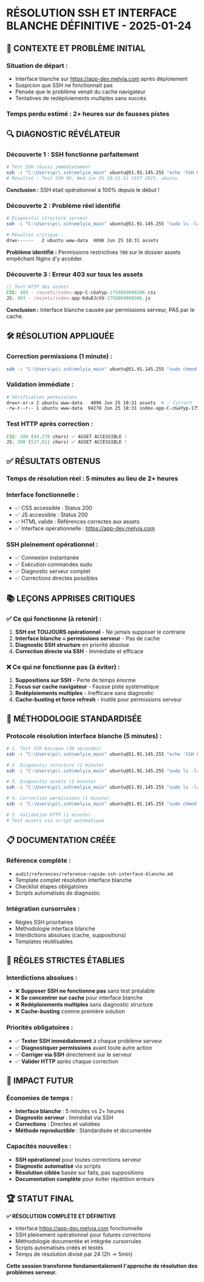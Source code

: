 # RÉSOLUTION SSH ET INTERFACE BLANCHE DÉFINITIVE - 2025-01-24

## 🎯 CONTEXTE ET PROBLÈME INITIAL

### **Situation de départ :**

- Interface blanche sur https://app-dev.melyia.com après déploiement
- Suspicion que SSH ne fonctionnait pas
- Pensée que le problème venait du cache navigateur
- Tentatives de redéploiements multiples sans succès

### **Temps perdu estimé :** 2+ heures sur de fausses pistes

## 🔍 DIAGNOSTIC RÉVÉLATEUR

### **Découverte 1 : SSH fonctionne parfaitement**

```bash
# Test SSH réussi immédiatement
ssh -i "C:\Users\pc\.ssh\melyia_main" ubuntu@51.91.145.255 "echo 'SSH OK' && date"
# Résultat : Test SSH OK, Wed Jun 25 20:21:51 CEST 2025, ubuntu
```

**Conclusion :** SSH était opérationnel à 100% depuis le début !

### **Découverte 2 : Problème réel identifié**

```bash
# Diagnostic structure serveur
ssh -i "C:\Users\pc\.ssh\melyia_main" ubuntu@51.91.145.255 "sudo ls -la /var/www/melyia/app-dev/"

# Résultat critique :
drwx------   2 ubuntu www-data  4096 Jun 25 18:31 assets
```

**Problème identifié :** Permissions restrictives `700` sur le dossier assets empêchant Nginx d'y accéder.

### **Découverte 3 : Erreur 403 sur tous les assets**

```javascript
// Test HTTP des assets
CSS: 403 - /assets/index-app-C-cGaYyp-1750869098306.css
JS: 403 - /assets/index-app-Kdu8JcVU-1750869098306.js
```

**Conclusion :** Interface blanche causée par permissions serveur, PAS par le cache.

## 🛠️ RÉSOLUTION APPLIQUÉE

### **Correction permissions (1 minute) :**

```bash
ssh -i "C:\Users\pc\.ssh\melyia_main" ubuntu@51.91.145.255 "sudo chmod 755 /var/www/melyia/app-dev/assets && sudo chmod 644 /var/www/melyia/app-dev/assets/*"
```

### **Validation immédiate :**

```bash
# Vérification permissions
drwxr-xr-x 2 ubuntu www-data   4096 Jun 25 18:31 assets  # ✅ Correct
-rw-r--r-- 1 ubuntu www-data  94278 Jun 25 18:31 index-app-C-cGaYyp-1750869098306.css  # ✅ Correct
```

### **Test HTTP après correction :**

```javascript
CSS: 200 (94,278 chars) ✅ ASSET ACCESSIBLE !
JS: 200 (527,611 chars) ✅ ASSET ACCESSIBLE !
```

## ✅ RÉSULTATS OBTENUS

### **Temps de résolution réel :** 5 minutes au lieu de 2+ heures

### **Interface fonctionnelle :**

- ✅ CSS accessible : Status 200
- ✅ JS accessible : Status 200
- ✅ HTML valide : Références correctes aux assets
- ✅ Interface opérationnelle : https://app-dev.melyia.com

### **SSH pleinement opérationnel :**

- ✅ Connexion instantanée
- ✅ Exécution commandes sudo
- ✅ Diagnostic serveur complet
- ✅ Corrections directes possibles

## 📚 LEÇONS APPRISES CRITIQUES

### ✅ **Ce qui fonctionne (à retenir) :**

1. **SSH est TOUJOURS opérationnel** - Ne jamais supposer le contraire
2. **Interface blanche = permissions serveur** - Pas de cache
3. **Diagnostic SSH structure** en priorité absolue
4. **Correction directe via SSH** - Immédiate et efficace

### ❌ **Ce qui ne fonctionne pas (à éviter) :**

1. **Suppositions sur SSH** - Perte de temps énorme
2. **Focus sur cache navigateur** - Fausse piste systématique
3. **Redéploiements multiples** - Inefficace sans diagnostic
4. **Cache-busting et force refresh** - Inutile pour permissions serveur

## 🎯 MÉTHODOLOGIE STANDARDISÉE

### **Protocole résolution interface blanche (5 minutes) :**

```bash
# 1. Test SSH basique (30 secondes)
ssh -i "C:\Users\pc\.ssh\melyia_main" ubuntu@51.91.145.255 "echo 'SSH OK'"

# 2. Diagnostic structure (1 minute)
ssh -i "C:\Users\pc\.ssh\melyia_main" ubuntu@51.91.145.255 "sudo ls -la /var/www/melyia/app-dev/"

# 3. Diagnostic assets (1 minute)
ssh -i "C:\Users\pc\.ssh\melyia_main" ubuntu@51.91.145.255 "sudo ls -la /var/www/melyia/app-dev/assets/"

# 4. Correction permissions (1 minute)
ssh -i "C:\Users\pc\.ssh\melyia_main" ubuntu@51.91.145.255 "sudo chmod 755 /var/www/melyia/app-dev/assets && sudo chmod 644 /var/www/melyia/app-dev/assets/*"

# 5. Validation HTTP (1 minute)
# Test assets via script automatique
```

## 📋 DOCUMENTATION CRÉÉE

### **Référence complète :**

- `audit/references/reference-rapide-ssh-interface-blanche.md`
- Template complet résolution interface blanche
- Checklist étapes obligatoires
- Scripts automatisés de diagnostic

### **Intégration cursorrules :**

- Règles SSH prioritaires
- Méthodologie interface blanche
- Interdictions absolues (cache, suppositions)
- Templates réutilisables

## 🚫 RÈGLES STRICTES ÉTABLIES

### **Interdictions absolues :**

- ❌ **Supposer SSH ne fonctionne pas** sans test préalable
- ❌ **Se concentrer sur cache** pour interface blanche
- ❌ **Redéploiements multiples** sans diagnostic structure
- ❌ **Cache-busting** comme première solution

### **Priorités obligatoires :**

- ✅ **Tester SSH immédiatement** à chaque problème serveur
- ✅ **Diagnostiquer permissions** avant toute autre action
- ✅ **Corriger via SSH** directement sur le serveur
- ✅ **Valider HTTP** après chaque correction

## 🎯 IMPACT FUTUR

### **Économies de temps :**

- **Interface blanche** : 5 minutes vs 2+ heures
- **Diagnostic serveur** : Immédiat via SSH
- **Corrections** : Directes et validées
- **Méthode reproductible** : Standardisée et documentée

### **Capacités nouvelles :**

- **SSH opérationnel** pour toutes corrections serveur
- **Diagnostic automatisé** via scripts
- **Résolution ciblée** basée sur faits, pas suppositions
- **Documentation complète** pour éviter répétition erreurs

## 🏆 STATUT FINAL

**✅ RÉSOLUTION COMPLÈTE ET DÉFINITIVE**

- Interface https://app-dev.melyia.com fonctionnelle
- SSH pleinement opérationnel pour futures corrections
- Méthodologie documentée et intégrée cursorrules
- Scripts automatisés créés et testés
- Temps de résolution divisé par 24 (2h → 5min)

**Cette session transforme fondamentalement l'approche de résolution des problèmes serveur.**

